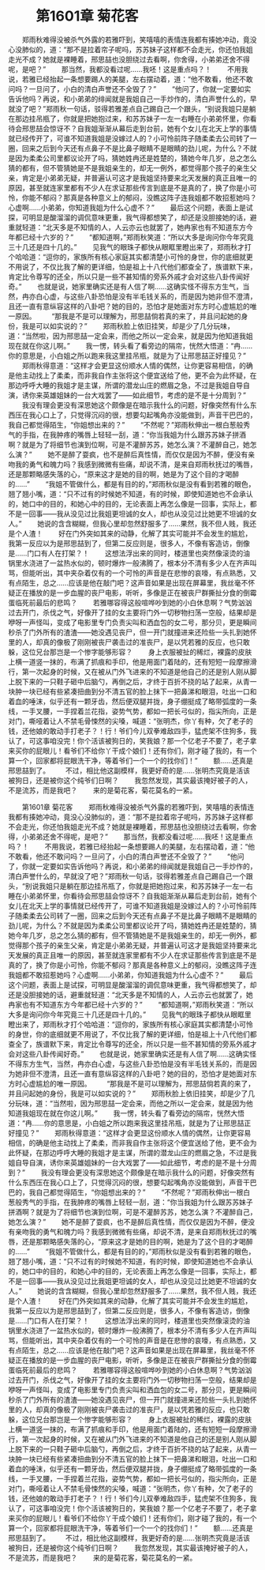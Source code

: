 # 　　第1601章 菊花客
　　郑雨秋难得没被杀气外露的若雅吓到，笑嘻嘻的表情连我都有揍她冲动，竟没心没肺似的，道：“那不是拉着帘子呢吗，苏苏妹子这样都不会走光，你还怕我姐走光不成？她就是裸睡着，邢思喆也没胆绕过去看啊，你舍得，小弟弟还舍不得呢，是吧？”
　　那当然，我都没看过呢……我呸！这是重点吗？！
　　不用我说，若雅已经抬起一条想要踢人的美腿，左右摆动着，道：“他不敢看，他还不敢问吗？一旦问了，小白的清白声誉还不全毁了？”
　　“他问了，你就一定要如实告诉他吗？再说，和小弟弟的绯闻就是我姐自己一手炒作的，清白声誉什么的，早就没了吧？”郑雨秋一句话，驳得若雅差点自己踢自己一个跟头，“别说我姐只是躺在那边挂吊瓶了，你就是把她抱过来，和苏苏妹子一左一右睡在小弟弟怀里，你看待会邢思喆会惊讶不？自我姐渐渐从幕后走到台前，她有个女儿在北天上学的事情就已经传开了，可谁不知道我姐是没嫁过人的？小可怜前阵子随柔柔去公司转了一圈，回来之后到今天还有点鼻子不是比鼻子眼睛不是眼睛的劲儿呢，为什么？不就是因为柔柔公司里都议论开了吗，猜她姓冉还是姓楚的，猜她今年几岁，总之怎么猜的都有，但不管猜她是不是我姐亲生的，却无一例外，都觉得那个孩子的亲生父亲，肯定是小弟弟无疑，并普遍认可这才是我姐坚持要来北天发展的真正且唯一的原因，甚至就连家里都有不少人在求证那些传言到底是不是真的了，换了你是小可怜，你能不郁闷？那真是各种意义上的郁闷，没瞧这阵子连我姐都不敢招惹她吗？心虚啊……小弟弟，你知道我姐为什么心虚不？”
　　最后这个问题，表面上是试探，可明显是酸溜溜的调侃意味更重，我气得都想笑了，却还是没胆接她的话，避重就轻道：“北天多是不知情的人，人云亦云也就罢了，她冉家也有不知道东方今年都已经十六岁的？”
　　“都知道啊，”郑雨秋笑道：“所以大多是询问你今年究竟三十几还是四十几的。”
　　见我气的眼珠子都快从眼眶里瞪出来了，郑雨秋才打个哈哈道：“逗你的，家族所有核心家庭其实都清楚小可怜的身世，你的底细就更不用说了，不仅比我了解的更详细，怕是祖上十八代他们都查全了，族谱默下来，肯定比令尊写的还全，所以只是一些不甚知情的旁系外戚才会对这些八卦传闻好奇。”
　　也就是说，她家里确实还是有人信了啊……这确实怪不得东方生气，当然，冉亦白心虚，与这些八卦恐怕是没有半毛钱关系的，而是因为她非但不澄清，且还一直有意纵容这样的八卦吧？她的目的，恐怕才是她面对东方时心虚尴尬的唯一原因。
　　“那我是不是可以理解为，邢思喆倘若真的来了，并且问起她的身份，我是可以如实说的？”
　　郑雨秋脸上依旧挂笑，却是少了几分玩味，道：“当然啦，因为邢思喆一定会来，而他之所以一定会来，就是因为他知道我姐现在就在你这儿啊。”
　　我一愣，转头看了看旁边的隔帘，恍然大悟道：“冉……你的意思是，小白姐之所以跑来我这里挂吊瓶，就是为了让邢思喆正好撞见？”
　　郑雨秋得意道：“这样才会更显这份顺水人情的偶然，让你更容易相信，的确是他主动找上了柔柔，而非我自作主张将这个便宜送给了他，更不会为此怀疑，在那边呼呼大睡的我姐才是主谋，所谓的潜龙山庄的燃眉之急，不过是我姐自导自演，诱你来英雄姐妹的一台大戏罢了——如此细节，考虑的是不是十分周到？”
　　我没有理会更没有深思她这个颇像是在暗示我什么的问题，好像突然有什么东西压在我心口上了，只觉得沉闷的很，想要勾起嘴角亦没能做到，声音干巴巴的，我自己都觉得陌生，“你姐想出来的？”
　　“不然呢？”郑雨秋伸出一根白葱般秀气的手指，在我肿疼的嘴唇上轻轻一刮，道：“你当我姐为什么跟苏苏妹子拼酒啊？就是为了将细节也演到位啊，可是不灌醉苏苏，她怎么演？不灌醉自己，她怎么演？”
　　她不是醉了耍疯，也不是醉后真性情，而仅仅是因为不醉，便没有亲吻我的勇气和魄力吗？我感到微微有些痛，却说不清，是来自郑雨秋抚过的嘴唇，还是那颗略感失落的心，“原来这才是她的目的啊，她是为了这个目的才喝醉的……”
　　“我姐不管做什么，都是有目的的，”郑雨秋似是没有看到若雅的眼色，翘了翘小嘴，道：“只不过有的时候她不知道，有的时候，即使知道她也不会承认的，她口中的目的，和她心中的目的，无论表面上再怎么像是一回事，实际上，都不是一回事——我从没见过比我姐更坦诚的女人，却也从没见过比她更不坦诚的女人。”
　　她说的含含糊糊，但我心里却忽然舒服多了……果然，我不但人贱，我还是个人渣！
　　好在门外突如其来的动静，化解了其实可能并不会发生的尴尬，我第一反应以为是邢思喆到了，但第二反应则是，很多人，不像有客造访，倒像是……门口有人在打架？！
　　这想法浮出来的同时，楼道里也突然像滚烫的油锅里水浇进了一盆热水似的，顿时爆炸一般沸腾了，根本分不清有多少人在齐声叫骂，但能听出，其中夹杂着仅有的一个可怜的声音是在悲惨的哀嚎，有点熟悉，又有点陌生，总之……应该是他在敲门吧？这声音如果是出现在屏幕里，我丝毫不怀疑正在播放的是一步血腥的丧尸电影，听听，多像是正在被丧尸群撕扯分食的倒霉蛋临死前最后的悲鸣？
　　若雅哪容得这般喧哗吵到她的小白休息啊？气势汹汹过去开门，杀伐之气，好像开了挂的女主要将门外一切秽物扫荡一空般，结果却是咿呀一声怪叫，变成了电影里专门负责尖叫和洒血包的女二号，那分贝，更是瞬间秒杀了门外所有的渣渣——她没遇见丧尸，但一开门就撞进来还险些一头扎到她怀里的人，却真的像极了刚刚被丧尸袭击过的准丧尸，是以凭若雅的反应，也只敢躲，这位兄台那岂是一个惨字能够形容？
　　身上衣服被扯的稀烂，裸露的皮肤上横一道竖一抹的，布满了抓痕和手印，他是用面门着陆的，还有短短一段摩擦滑行，第一次起身的时候，又在被从门外飞进来的不知道是他自己的还是别人刚从脚上脱下来的一只鞋子砸中后脑勺，再倒之后，才终于百折不挠的站了起来，从青一块肿一块已经有些紧凑扭曲到分不清五官的脸上抹下一把鼻涕和眼泪，吐出一口和着血的唾沫，似乎还有一颗牙齿，然后便双腿并拢，身子绷挺成了略带弧度的一条线，一手叉腰，一手捏着兰花指，姿势气势，都如一把长弓似的，指尖所向，正是对门，嘶哑着让人不禁毛骨悚然的尖嗓，喊道：“张明杰，你丫有种，欠了老子的钱，还他娘的敢动手打老子？！行！爷们今儿双拳难敌四手，猛虎架不住狗多，我认了，可这事咱没完！你个活该被狗日的，笑我娘？那一个亿老子不要了，老子拿来买你的屁眼儿！看爷们不给你丫干成个娘们！还有你们，刚才碰了我的，有一个算一个，回家都将屁眼洗干净，等着爷们一个一个的找你们！”
　　额……还真是邢思喆到了。
　　不过，相比他这副模样，我更好奇的是……张明杰究竟是活该被狗日，还是被你这个纯爷们日啊？
　　我忽然发现，其实最该掩好被子的人，不是流苏，而是我吧？
　　来的是菊花客，菊花莫名的一紧。

　　第1601章 菊花客
　　郑雨秋难得没被杀气外露的若雅吓到，笑嘻嘻的表情连我都有揍她冲动，竟没心没肺似的，道：“那不是拉着帘子呢吗，苏苏妹子这样都不会走光，你还怕我姐走光不成？她就是裸睡着，邢思喆也没胆绕过去看啊，你舍得，小弟弟还舍不得呢，是吧？”
　　那当然，我都没看过呢……我呸！这是重点吗？！
　　不用我说，若雅已经抬起一条想要踢人的美腿，左右摆动着，道：“他不敢看，他还不敢问吗？一旦问了，小白的清白声誉还不全毁了？”
　　“他问了，你就一定要如实告诉他吗？再说，和小弟弟的绯闻就是我姐自己一手炒作的，清白声誉什么的，早就没了吧？”郑雨秋一句话，驳得若雅差点自己踢自己一个跟头，“别说我姐只是躺在那边挂吊瓶了，你就是把她抱过来，和苏苏妹子一左一右睡在小弟弟怀里，你看待会邢思喆会惊讶不？自我姐渐渐从幕后走到台前，她有个女儿在北天上学的事情就已经传开了，可谁不知道我姐是没嫁过人的？小可怜前阵子随柔柔去公司转了一圈，回来之后到今天还有点鼻子不是比鼻子眼睛不是眼睛的劲儿呢，为什么？不就是因为柔柔公司里都议论开了吗，猜她姓冉还是姓楚的，猜她今年几岁，总之怎么猜的都有，但不管猜她是不是我姐亲生的，却无一例外，都觉得那个孩子的亲生父亲，肯定是小弟弟无疑，并普遍认可这才是我姐坚持要来北天发展的真正且唯一的原因，甚至就连家里都有不少人在求证那些传言到底是不是真的了，换了你是小可怜，你能不郁闷？那真是各种意义上的郁闷，没瞧这阵子连我姐都不敢招惹她吗？心虚啊……小弟弟，你知道我姐为什么心虚不？”
　　最后这个问题，表面上是试探，可明显是酸溜溜的调侃意味更重，我气得都想笑了，却还是没胆接她的话，避重就轻道：“北天多是不知情的人，人云亦云也就罢了，她冉家也有不知道东方今年都已经十六岁的？”
　　“都知道啊，”郑雨秋笑道：“所以大多是询问你今年究竟三十几还是四十几的。”
　　见我气的眼珠子都快从眼眶里瞪出来了，郑雨秋才打个哈哈道：“逗你的，家族所有核心家庭其实都清楚小可怜的身世，你的底细就更不用说了，不仅比我了解的更详细，怕是祖上十八代他们都查全了，族谱默下来，肯定比令尊写的还全，所以只是一些不甚知情的旁系外戚才会对这些八卦传闻好奇。”
　　也就是说，她家里确实还是有人信了啊……这确实怪不得东方生气，当然，冉亦白心虚，与这些八卦恐怕是没有半毛钱关系的，而是因为她非但不澄清，且还一直有意纵容这样的八卦吧？她的目的，恐怕才是她面对东方时心虚尴尬的唯一原因。
　　“那我是不是可以理解为，邢思喆倘若真的来了，并且问起她的身份，我是可以如实说的？”
　　郑雨秋脸上依旧挂笑，却是少了几分玩味，道：“当然啦，因为邢思喆一定会来，而他之所以一定会来，就是因为他知道我姐现在就在你这儿啊。”
　　我一愣，转头看了看旁边的隔帘，恍然大悟道：“冉……你的意思是，小白姐之所以跑来我这里挂吊瓶，就是为了让邢思喆正好撞见？”
　　郑雨秋得意道：“这样才会更显这份顺水人情的偶然，让你更容易相信，的确是他主动找上了柔柔，而非我自作主张将这个便宜送给了他，更不会为此怀疑，在那边呼呼大睡的我姐才是主谋，所谓的潜龙山庄的燃眉之急，不过是我姐自导自演，诱你来英雄姐妹的一台大戏罢了——如此细节，考虑的是不是十分周到？”
　　我没有理会更没有深思她这个颇像是在暗示我什么的问题，好像突然有什么东西压在我心口上了，只觉得沉闷的很，想要勾起嘴角亦没能做到，声音干巴巴的，我自己都觉得陌生，“你姐想出来的？”
　　“不然呢？”郑雨秋伸出一根白葱般秀气的手指，在我肿疼的嘴唇上轻轻一刮，道：“你当我姐为什么跟苏苏妹子拼酒啊？就是为了将细节也演到位啊，可是不灌醉苏苏，她怎么演？不灌醉自己，她怎么演？”
　　她不是醉了耍疯，也不是醉后真性情，而仅仅是因为不醉，便没有亲吻我的勇气和魄力吗？我感到微微有些痛，却说不清，是来自郑雨秋抚过的嘴唇，还是那颗略感失落的心，“原来这才是她的目的啊，她是为了这个目的才喝醉的……”
　　“我姐不管做什么，都是有目的的，”郑雨秋似是没有看到若雅的眼色，翘了翘小嘴，道：“只不过有的时候她不知道，有的时候，即使知道她也不会承认的，她口中的目的，和她心中的目的，无论表面上再怎么像是一回事，实际上，都不是一回事——我从没见过比我姐更坦诚的女人，却也从没见过比她更不坦诚的女人。”
　　她说的含含糊糊，但我心里却忽然舒服多了……果然，我不但人贱，我还是个人渣！
　　好在门外突如其来的动静，化解了其实可能并不会发生的尴尬，我第一反应以为是邢思喆到了，但第二反应则是，很多人，不像有客造访，倒像是……门口有人在打架？！
　　这想法浮出来的同时，楼道里也突然像滚烫的油锅里水浇进了一盆热水似的，顿时爆炸一般沸腾了，根本分不清有多少人在齐声叫骂，但能听出，其中夹杂着仅有的一个可怜的声音是在悲惨的哀嚎，有点熟悉，又有点陌生，总之……应该是他在敲门吧？这声音如果是出现在屏幕里，我丝毫不怀疑正在播放的是一步血腥的丧尸电影，听听，多像是正在被丧尸群撕扯分食的倒霉蛋临死前最后的悲鸣？
　　若雅哪容得这般喧哗吵到她的小白休息啊？气势汹汹过去开门，杀伐之气，好像开了挂的女主要将门外一切秽物扫荡一空般，结果却是咿呀一声怪叫，变成了电影里专门负责尖叫和洒血包的女二号，那分贝，更是瞬间秒杀了门外所有的渣渣——她没遇见丧尸，但一开门就撞进来还险些一头扎到她怀里的人，却真的像极了刚刚被丧尸袭击过的准丧尸，是以凭若雅的反应，也只敢躲，这位兄台那岂是一个惨字能够形容？
　　身上衣服被扯的稀烂，裸露的皮肤上横一道竖一抹的，布满了抓痕和手印，他是用面门着陆的，还有短短一段摩擦滑行，第一次起身的时候，又在被从门外飞进来的不知道是他自己的还是别人刚从脚上脱下来的一只鞋子砸中后脑勺，再倒之后，才终于百折不挠的站了起来，从青一块肿一块已经有些紧凑扭曲到分不清五官的脸上抹下一把鼻涕和眼泪，吐出一口和着血的唾沫，似乎还有一颗牙齿，然后便双腿并拢，身子绷挺成了略带弧度的一条线，一手叉腰，一手捏着兰花指，姿势气势，都如一把长弓似的，指尖所向，正是对门，嘶哑着让人不禁毛骨悚然的尖嗓，喊道：“张明杰，你丫有种，欠了老子的钱，还他娘的敢动手打老子？！行！爷们今儿双拳难敌四手，猛虎架不住狗多，我认了，可这事咱没完！你个活该被狗日的，笑我娘？那一个亿老子不要了，老子拿来买你的屁眼儿！看爷们不给你丫干成个娘们！还有你们，刚才碰了我的，有一个算一个，回家都将屁眼洗干净，等着爷们一个一个的找你们！”
　　额……还真是邢思喆到了。
　　不过，相比他这副模样，我更好奇的是……张明杰究竟是活该被狗日，还是被你这个纯爷们日啊？
　　我忽然发现，其实最该掩好被子的人，不是流苏，而是我吧？
　　来的是菊花客，菊花莫名的一紧。
